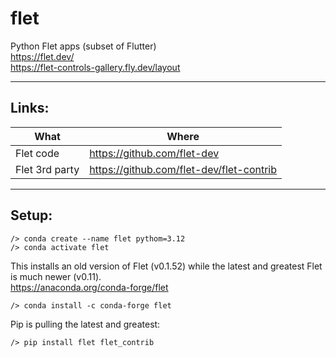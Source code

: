 # flet
Python Flet apps (subset of Flutter)  
https://flet.dev/  
https://flet-controls-gallery.fly.dev/layout  

---

## Links:
| What | Where |
| -- | -- |
| Flet code | https://github.com/flet-dev |
| Flet 3rd party | https://github.com/flet-dev/flet-contrib |

---

## Setup:
```
/> conda create --name flet pythom=3.12
/> conda activate flet
```

This installs an old version of Flet (v0.1.52) while the latest and greatest Flet is much newer (v0.11).  
https://anaconda.org/conda-forge/flet  
```
/> conda install -c conda-forge flet
```
Pip is pulling the latest and greatest:  
```
/> pip install flet flet_contrib
```
